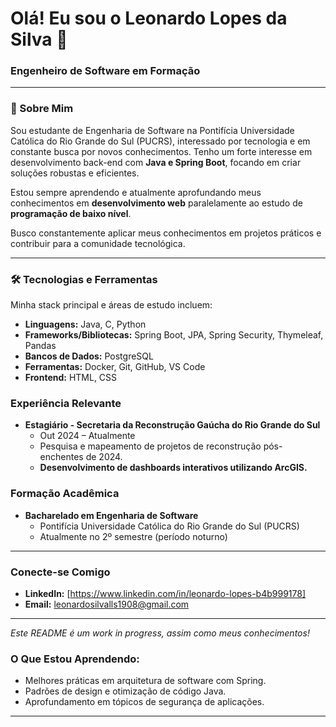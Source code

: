 # Olá! Eu sou o Leonardo Lopes da Silva 👋

### Engenheiro de Software em Formação

---

### 🚀 Sobre Mim

Sou estudante de Engenharia de Software na Pontifícia Universidade Católica do Rio Grande do Sul (PUCRS), interessado por tecnologia e em constante busca por novos conhecimentos. Tenho um forte interesse em desenvolvimento back-end com **Java e Spring Boot**, focando em criar soluções robustas e eficientes.

Estou sempre aprendendo e atualmente aprofundando meus conhecimentos em **desenvolvimento web** paralelamente ao estudo de **programação de baixo nível**.

Busco constantemente aplicar meus conhecimentos em projetos práticos e contribuir para a comunidade tecnológica.

---

### 🛠️ Tecnologias e Ferramentas

Minha stack principal e áreas de estudo incluem:

* **Linguagens:** Java, C, Python
* **Frameworks/Bibliotecas:** Spring Boot, JPA, Spring Security, Thymeleaf, Pandas
* **Bancos de Dados:** PostgreSQL
* **Ferramentas:** Docker, Git, GitHub, VS Code
* **Frontend:** HTML, CSS

### Experiência Relevante

* **Estagiário - Secretaria da Reconstrução Gaúcha do Rio Grande do Sul**
    * Out 2024 – Atualmente
    * Pesquisa e mapeamento de projetos de reconstrução pós-enchentes de 2024.
    * **Desenvolvimento de dashboards interativos utilizando ArcGIS.**

### Formação Acadêmica

* **Bacharelado em Engenharia de Software**
    * Pontifícia Universidade Católica do Rio Grande do Sul (PUCRS)
    * Atualmente no 2º semestre (período noturno)

---

### Conecte-se Comigo

* **LinkedIn:** [https://www.linkedin.com/in/leonardo-lopes-b4b999178]
* **Email:** leonardosilvalls1908@gmail.com

---

_Este README é um work in progress, assim como meus conhecimentos!_

### O Que Estou Aprendendo:

* Melhores práticas em arquitetura de software com Spring.
* Padrões de design e otimização de código Java.
* Aprofundamento em tópicos de segurança de aplicações.

---
